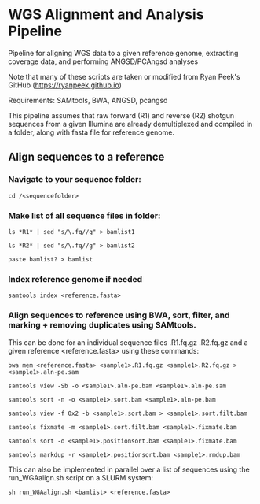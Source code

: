 # WGS Alignment and Analysis Pipeline
  
Pipeline for aligning WGS data to a given reference genome, extracting coverage data, and performing ANGSD/PCAngsd analyses

Note that many of these scripts are taken or modified from Ryan Peek's GitHub (https://ryanpeek.github.io)

Requirements: SAMtools, BWA, ANGSD, pcangsd

This pipeline assumes that raw forward (R1) and reverse (R2) shotgun sequences from a given Illumina are already demultiplexed and compiled in a folder, along with fasta file for reference genome.

## Align sequences to a reference

### Navigate to your sequence folder: 

    cd /<sequencefolder>

### Make list of all sequence files in folder:

    ls *R1* | sed "s/\.fq//g" > bamlist1

    ls *R2* | sed "s/\.fq//g" > bamlist2

    paste bamlist? > bamlist

### Index reference genome if needed

    samtools index <reference.fasta>

### Align sequences to reference using BWA, sort, filter, and marking + removing duplicates using SAMtools.

This can be done for an individual sequence files <sample1>.R1.fq.gz <sample1>.R2.fq.gz and a given reference <reference.fasta> using these commands:

    bwa mem <reference.fasta> <sample1>.R1.fq.gz <sample1>.R2.fq.gz > <sample1>.aln-pe.sam
	
    samtools view -Sb -o <sample1>.aln-pe.bam <sample1>.aln-pe.sam

    samtools sort -n -o <sample1>.sort.bam <sample1>.aln-pe.bam

    samtools view -f 0x2 -b <sample1>.sort.bam > <sample1>.sort.filt.bam

    samtools fixmate -m <sample1>.sort.filt.bam <sample1>.fixmate.bam

    samtools sort -o <sample1>.positionsort.bam <sample1>.fixmate.bam

    samtools markdup -r <sample1>.positionsort.bam <sample1>.rmdup.bam

This can also be implemented in parallel over a list of sequences <bamlist> using the run_WGAalign.sh script on a SLURM system:
  
    sh run_WGAalign.sh <bamlist> <reference.fasta>

